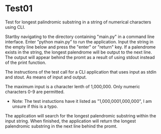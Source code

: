 # Test01
Test for longest palindromic substring in a string of numerical characters using CLI.

Startby navigating to the directory containing "main.py" in a command line interface.
Enter "python main.py" to run the application.
Input the string in the empty line below and press the "enter" or "return" key.
If a palendrome exists in the string, the longest palendrome will be output to the next line.
The output will appear behind the promt as a result of using stdout instead of the print function.

The instructions of the test call for a CLI application that uses input as stdin and stout.
As means of input and output.

The maximum input is a character lenth of 1,000,000.
Only numeric characters 0-9 are permitted.
* Note: The test instuctions have it listed as "1,000,0001,000,000", I am unsure if this is a typo.
  
The application will search for the longest palendromic substring within the input string.
When finished, the application will return the longest palendromic substring in the next line behind the promt.


